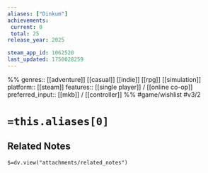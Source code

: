 ```yaml
---
aliases: ["Dinkum"]
achievements:
 current: 0
 total: 25
release_year: 2025

steam_app_id: 1062520
last_updated: 1750028259
---
```

%%
genres:: [[adventure]] [[casual]] [[indie]] [[rpg]] [[simulation]]
platform:: [[steam]]
features:: [[single player]] / [[online co-op]]
preferred_input:: [[mkb]] / [[controller]]
%%
#game/wishlist
#v3/2

# `=this.aliases[0]`
## Related Notes
`$=dv.view("attachments/related_notes")`
